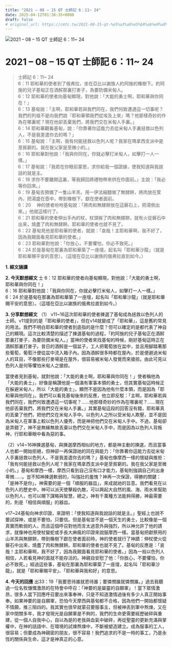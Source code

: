 ```yaml
---
title: "2021 – 08 – 15 QT 士師記 6：11~ 24"
date: 2025-04-12T01:38:35+0800
draft: false
# original_url: https://cmtc.tw/2021-08-15-qt-%e5%a3%ab%e5%b8%ab%e8%a8%98-6%ef%bc%9a11-24
---
```


![2021 – 08 – 15 QT 士師記 6：11~ 24](/images/qt.jpg   "2021 – 08 – 15 QT 士師記 6：11~ 24")

# 2021 – 08 – 15 QT 士師記 6：11~ 24

> 士師記 6：11~ 24  
> 6：11 耶和華的使者到了俄弗拉，坐在亞比以謝族人約阿施的橡樹下。約阿施的兒子基甸正在酒醡那裏打麥子，為要防備米甸人。  
> 6：12 耶和華的使者向基甸顯現，對他說：「大能的勇士啊，耶和華與你同在！」  
> 6：13 基甸說：「主啊，耶和華若與我們同在，我們何致遭遇這一切事呢？我們的列祖不是向我們說『耶和華領我們從埃及上來』嗎？他那樣奇妙的作為在哪裏呢？現在他卻丟棄我們，將我們交在米甸人手裏。」  
> 6：14 耶和華觀看基甸，說：「你靠著你這能力去從米甸人手裏拯救以色列人，不是我差遣你去的嗎？」  
> 6：15 基甸說：「主啊，我有何能拯救以色列人呢？我家在瑪拿西支派中是至貧窮的。我在我父家是至微小的。」  
> 6：16 耶和華對他說：「我與你同在，你就必擊打米甸人，如擊打一人一樣。」  
> 6：17 基甸說：「我若在你眼前蒙恩，求你給我一個證據，使我知道與我說話的就是主。  
> 6：18 求你不要離開這裏，等我歸回將禮物帶來供在你面前。」主說：「我必等你回來。」  
> 6：19 基甸去預備了一隻山羊羔，用一伊法細麵做了無酵餅，將肉放在筐內，把湯盛在壺中，帶到橡樹下，獻在使者面前。  
> 6：20 　神的使者吩咐基甸說：「將肉和無酵餅放在這磐石上，把湯倒出來。」他就這樣行了。  
> 6：21 耶和華的使者伸出手內的杖，杖頭挨了肉和無酵餅，就有火從磐石中出來，燒盡了肉和無酵餅。耶和華的使者也就不見了。  
> 6：22 基甸見他是耶和華的使者，就說：「哀哉！主耶和華啊，我不好了，因為我覿面看見耶和華的使者。」  
> 6：23 耶和華對他說：「你放心，不要懼怕，你必不致死。」  
> 6：24 於是基甸在那裏為耶和華築了一座壇，起名叫「耶和華沙龍」（就是耶和華賜平安的意思）。（這壇在亞比以謝族的俄弗拉直到如今。）

**1. 經文誦讀**

**2.  今天默想經文**
士 6：12 耶和華的使者向基甸顯現，對他說：「大能的勇士啊，耶和華與你同在！」  
6：16 耶和華對他說：「我與你同在，你就必擊打米甸人，如擊打一人一樣。」  
6：24 於是基甸在那裏為耶和華築了一座壇，起名叫「耶和華沙龍」（就是耶和華賜平安的意思）。（這壇在亞比以謝族的俄弗拉直到如今。）

**3. 分享默想經文**
（1） v11\~16這次耶和華的使者揀選了基甸成為拯救以色列人的士師。v11提到的是「耶和華的使者」，但在v14就變成了「耶和華」，這是舊約常見的用法。我們不明白耶和華的使者到底指的是什麼？但可以確定的是都代表了神自己的顯現。這次比較清楚的描述了揀選基甸的過程，「約阿施的兒子基甸正在酒醡那裏打麥子，為要防備米甸人。」當神的使者來找基甸的時候，剛好基甸這時正在酒醡那裏打麥子。昔日的酒醡是一個盆子，工人把葡萄放在盆中，並且用腳踏著那些葡萄，葡萄汁便從盆中流入箱子內。因為酒醡很多時都在屋內，於是便避過米甸人的耳目，不像那些打麥場是在屋外，很容易被米甸人發覺而來搶掠。由此可見以色列人是何等懼怕米甸人之搶掠。

當使者見到基甸，就對他說：「大能的勇士啊，耶和華與你同在！」使者稱他為「大能的勇士」，好像是稱讚他是一個滿有軍事本領的勇士，但其實基甸這時候正在躲避米甸人，所以「大能的勇士」，顯然不是因為他有什麼本領，而是因為「耶和華與他同在」。我們可以看見基甸後來的反應，他立即反駁：「主啊，耶和華若與我們同在，我們何致遭遇這一切事呢？……他那樣奇妙的作為在哪裏呢？……現在他卻丟棄我們，將我們交在米甸人手裏。」其實基甸這段的回答沒有錯，耶和華真的丟棄了他們，把他們交在米甸人手中。以色列人之所以受米甸人欺壓，並不是因為米甸人在軍事上較以色列人優秀，而是神把他們交在米甸人手中。不過，基甸卻是弄錯了，神不是無緣無故丟棄以色們交在米甸人手中，而是因為以色列人背叛神，行耶和華眼中看為惡的事。

（2）v14\~16神揀選基甸，與揀選摩西相似的地方，都是神主動的揀選，而且當事人也都一開始拒絕，但神卻一再保證祂的同在與能力：「你靠著你這能力去從米甸人手裏拯救以色列人，不是我差遣你去的嗎？」基甸也像摩西一樣的懷疑與推拒：「我有何能拯救以色列人呢？我家在瑪拿西支派中是至貧窮的。我在我父家是至微小的。」基甸和摩西一樣，摩西只看到自己沒有口才能力，基甸則強調自己的出身卑微……。豈不知神揀選軟弱的，叫強壯的羞愧？神再一次保證，得勝的關鍵：「是神不是你」，神需要的是一個「順服的器皿」，來成就祂的旨意。我們看見在以色列人的歷史中，神可以派天使擊殺仇敵，可以興起大自然的風、海、雨水來幫助以色列人，也可以賜下謀略與智慧，總之，神有千萬種方法能夠得勝，神最需要的，則是「相信與順服」的器皿。

v17\~24基甸向神求印證，來證明：「使我知道與我說話的就是主。」聖經上也說不要試探神，或是不要怕，只要信。但是基甸並不是一個天生的勇士，比較像是一個真實而軟弱的人，而且這個呼召對他而言太過意外與強烈，所以神允許了他的請求，就像神也用使杖變蛇或手長大麻瘋的印證來說服摩西一樣。當基甸把獻祭用的山羊羔與無酵餅，帶到橡樹下獻在使者面前時，神的使者就行了神蹟：伸杖使火從磐石中出來，燒盡了肉和無酵餅。耶和華的使者也就不見了。基甸的反應是：「哀哉！主耶和華啊，我不好了，因為我覿面看見耶和華的使者。」因為一般以色列人相信，人若看見神的面就不能存活的。神親自安慰了他：「你放心，不要懼怕，你必不致死。」經過這些事，基甸在那裏為耶和華築了一座壇，起名叫「耶和華沙龍」，就是「耶和華賜平安」、「耶和華與我和好」的意思。

**4. 今天的回應**
出33：19「我要恩待誰就恩待誰；要憐憫誰就憐憫誰。」過去我聽過一位名牧慷慨激昂的在特會中呼召：「神要的是屬靈的自願軍」！當下眾情激昂，很多人當下回應呼召要出來事奉神，只是不知道激情過後有多少人真正開始事奉。如果神要的是自願軍，恐怕今天摩西與基甸都不合格，因為他們一開始都懷疑不情願，推三阻四的。我其實也很早就蒙召要服事主，但被神丟到軍中熬煉，又在家中閉關多年，我才發現光是自願軍是不夠的，我們的生命更需要經歷破碎與重建，從一個人自我中心，自以為是的老我與血氣中破碎，再從聖靈的更新充滿與掌權中，在神的話語中、在環境的試煉熬煉中，不斷被塑造建立。成為服事的工人，很容易；但要成為神親密的朋友，很不容易！我們追求的不是一時的事工，乃是永恆的關係與生命，這才是神真正的心意。

